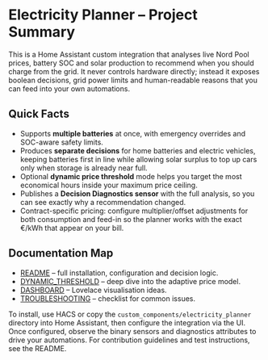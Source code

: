 # Electricity Planner – Project Summary

This is a Home Assistant custom integration that analyses live Nord Pool prices, battery SOC and solar production to recommend when you should charge from the grid. It never controls hardware directly; instead it exposes boolean decisions, grid power limits and human-readable reasons that you can feed into your own automations.

## Quick Facts

- Supports **multiple batteries** at once, with emergency overrides and SOC-aware safety limits.
- Produces **separate decisions** for home batteries and electric vehicles, keeping batteries first in line while allowing solar surplus to top up cars only when storage is already near full.
- Optional **dynamic price threshold** mode helps you target the most economical hours inside your maximum price ceiling.
- Publishes a **Decision Diagnostics sensor** with the full analysis, so you can see exactly why a recommendation changed.
- Contract-specific pricing: configure multiplier/offset adjustments for both consumption and feed-in so the planner works with the exact €/kWh that appear on your bill.

## Documentation Map

- [README](README.md) – full installation, configuration and decision logic.
- [DYNAMIC_THRESHOLD](DYNAMIC_THRESHOLD.md) – deep dive into the adaptive price model.
- [DASHBOARD](DASHBOARD.md) – Lovelace visualisation ideas.
- [TROUBLESHOOTING](TROUBLESHOOTING.md) – checklist for common issues.

To install, use HACS or copy the `custom_components/electricity_planner` directory into Home Assistant, then configure the integration via the UI. Once configured, observe the binary sensors and diagnostics attributes to drive your automations. For contribution guidelines and test instructions, see the README.
